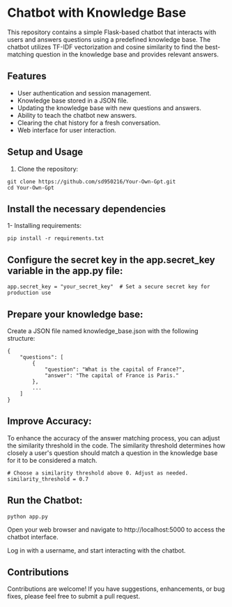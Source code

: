 # Chatbot with Knowledge Base

This repository contains a simple Flask-based chatbot that interacts with users and answers questions using a predefined knowledge base. The chatbot utilizes TF-IDF vectorization and cosine similarity to find the best-matching question in the knowledge base and provides relevant answers.

## Features

- User authentication and session management.
- Knowledge base stored in a JSON file.
- Updating the knowledge base with new questions and answers.
- Ability to teach the chatbot new answers.
- Clearing the chat history for a fresh conversation.
- Web interface for user interaction.


## Setup and Usage

1. Clone the repository:

```
git clone https://github.com/sd950216/Your-Own-Gpt.git
cd Your-Own-Gpt
```
## Install the necessary dependencies

1- Installing requirements:
```
pip install -r requirements.txt
```

## Configure the secret key in the app.secret_key variable in the app.py file:

```
app.secret_key = "your_secret_key"  # Set a secure secret key for production use
```

## Prepare your knowledge base:
Create a JSON file named knowledge_base.json with the following structure:
```
{
    "questions": [
        {
            "question": "What is the capital of France?",
            "answer": "The capital of France is Paris."
        },
        ...
    ]
}
```
## Improve Accuracy:

To enhance the accuracy of the answer matching process, you can adjust the similarity threshold in the code. The similarity threshold determines how closely a user's question should match a question in the knowledge base for it to be considered a match.

```
# Choose a similarity threshold above 0. Adjust as needed.
similarity_threshold = 0.7
```
## Run the Chatbot:

```
python app.py
```

Open your web browser and navigate to http://localhost:5000 to access the chatbot interface.

Log in with a username, and start interacting with the chatbot.

## Contributions
Contributions are welcome! If you have suggestions, enhancements, or bug fixes, please feel free to submit a pull request.
